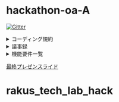 # hackathon-oa-A
[![Gitter](https://badges.gitter.im/2022A-hackathon-oa-A/community.svg)](https://gitter.im/2022A-hackathon-oa-A/community?utm_source=badge&utm_medium=badge&utm_campaign=pr-badge)

<details>
<summary>コーディング規約</summary>

## ブランチの切り方

- features/ブランチ名

## コード命名規則

- 変数：スネークケース
- 関数イベント：キャメルケース
- [参考資料](https://www.wakuwakubank.com/posts/804-it-naming-convention/)


</details>

<details>
<summary>議事録</summary>

- [テーマと機能要件_20221018](https://docs.google.com/document/d/18kWrZ1M1vedMN3BVFaRvox2OQws0B3eFAxvLAtdf6MQ/edit)
- [テーマと機能要件について_20221022](https://docs.google.com/document/d/1C2k-n0lZRMQ3tw8dqqDokw5q1HVMF0opCUeb9P2_rvA/edit#)
- [機能要件に関して振り返り_20221025](https://docs.google.com/document/d/1viDABEguEdobkxUyQjuZF3zEirL-LB66giVekNigxMA/edit#)
- [スキーマ定義_20221025](https://docs.google.com/spreadsheets/d/1by26N5m4Q2tqOIH3zn00mev948CKukF-kOV2oFSOLK0/edit?usp=sharing)
- [プレゼン発表について_20221101](https://docs.google.com/document/d/1HcB7gHkSQRtrvyGWhh-Ryx3eXKi5t7TM_2145896Oio/edit?usp=sharing)

</details>

<details>
<summary>機能要件一覧</summary>

# 追加機能要件

## MUST

- DB
  - 大喜利情報
- お題投稿
  - テキスト
- リプライ機能
- スコアリング（いいね機能）
- ログイン→チャットルーム一覧→ルームごとのフォームのルーティングを変更

## WANT
- DB
  - ユーザプロフィール
  - 技術スタック
  - ブログ, githubリンク
  - スコアの統計値
- お題投稿
  - 画像
- usernameのハッシュ化
- 認知科学を利用し、画面設計を組む
- タイマー機能


</details>

[最終プレゼンスライド](https://docs.google.com/presentation/d/1gKA4tbhcK5t4Ar9qgIs9DbNza7LEVj9_TS4ZKuXWW4Q/edit?usp=sharing)
# rakus_tech_lab_hack
